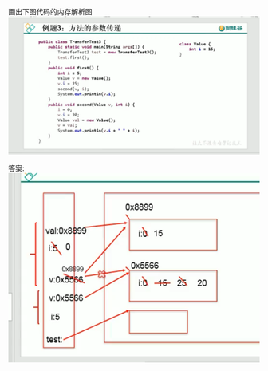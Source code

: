 画出下图代码的内存解析图
![picture 1](iamges/20220929231943.png)  

答案:
![picture 2](iamges/20220929232025.png)  
